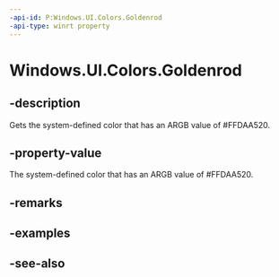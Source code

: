```yaml
---
-api-id: P:Windows.UI.Colors.Goldenrod
-api-type: winrt property
---
```


<!-- Property syntax
public Windows.UI.Color Goldenrod { get; }
-->

# Windows.UI.Colors.Goldenrod

## -description

Gets the system-defined color that has an ARGB value of #FFDAA520.



## -property-value

The system-defined color that has an ARGB value of #FFDAA520.

## -remarks

## -examples

## -see-also
